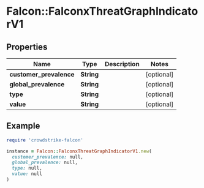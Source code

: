 # Falcon::FalconxThreatGraphIndicatorV1

## Properties

| Name | Type | Description | Notes |
| ---- | ---- | ----------- | ----- |
| **customer_prevalence** | **String** |  | [optional] |
| **global_prevalence** | **String** |  | [optional] |
| **type** | **String** |  | [optional] |
| **value** | **String** |  | [optional] |

## Example

```ruby
require 'crowdstrike-falcon'

instance = Falcon::FalconxThreatGraphIndicatorV1.new(
  customer_prevalence: null,
  global_prevalence: null,
  type: null,
  value: null
)
```


